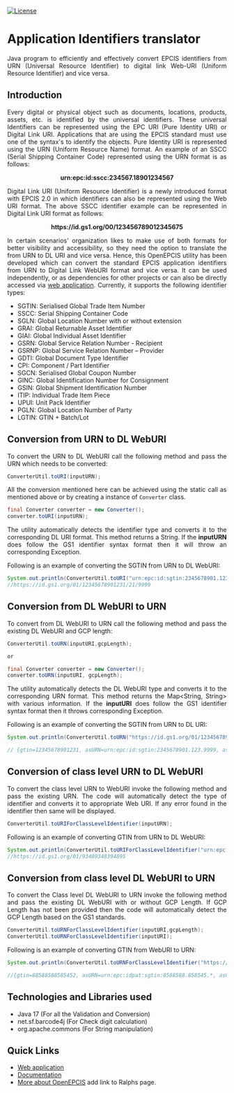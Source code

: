 [![License](https://img.shields.io/badge/License-Apache_2.0-blue.svg)](https://opensource.org/licenses/Apache-2.0)

<div style="text-align: justify">

# Application Identifiers translator

Java program to efficiently and effectively convert EPCIS identifiers from URN (Universal Resource Identifier) to digital link Web-URI (Uniform Resource Identifier) and vice versa.

## Introduction

Every digital or physical object such as documents, locations, products, assets, etc. is identified by the universal identifiers. These universal Identifiers can be represented using the EPC URI (Pure Identity URI) or Digital Link URI. Applications that are using the EPCIS standard must use one of the syntax's to identify the objects. Pure Identity URI is
represented using the URN (Uniform Resource Name) format. An example of an SSCC (Serial Shipping Container Code) represented using the URN format is as follows:

<div align="center">
<b> urn:epc:id:sscc:234567.18901234567 </b>
</div>

Digital Link URI (Uniform Resource Identifier) is a newly introduced format with EPCIS 2.0 in which identifiers can also be represented using the Web URI format. The above SSCC identifier example can 
be represented in Digital Link URI format as follows: 

<div align="center">
<b> https://id.gs1.org/00/123456789012345675 </b>
</div>

In certain scenarios' organization likes to make use of both formats for better visibility and accessibility, so they need the option to translate the from URN to DL URI and vice versa. Hence, 
this OpenEPCIS utility has been developed which can convert the standard EPCIS application identifiers from URN to Digital Link WebURI format and vice versa. It can be used independently, or as 
dependencies for other projects or can also be directly accessed via [web application](https://tools.openepcis.io/openepcis-ui/Identifiersconverter).
Currently, it supports the following identifier types:

- SGTIN: Serialised Global Trade Item Number
- SSCC: Serial Shipping Container Code
- SGLN: Global Location Number with or without extension
- GRAI: Global Returnable Asset Identifier
- GIAI: Global Individual Asset Identifier
- GSRN: Global Service Relation Number - Recipient
- GSRNP: Global Service Relation Number – Provider
- GDTI: Global Document Type Identifier
- CPI: Component / Part Identifier
- SGCN: Serialised Global Coupon Number
- GINC: Global Identification Number for Consignment
- GSIN: Global Shipment Identification Number
- ITIP: Individual Trade Item Piece
- UPUI: Unit Pack Identifier
- PGLN: Global Location Number of Party
- LGTIN: GTIN + Batch/Lot

## Conversion from URN to DL WebURI

To convert the URN to DL WebURI call the following method and pass the URN which needs to be converted:

```java
ConverterUtil.toURI(inputURN);
```

All the conversion mentioned here can be achieved using the static call as mentioned above or by creating a instance of `Converter` class.

```java
final Converter converter = new Converter();
converter.toURI(inputURN);
```

The utility automatically detects the identifier type and converts it to the corresponding DL URI format. This method returns a String. If the **inputURN** does follow the GS1 identifier syntax 
format then it will throw an corresponding Exception.

Following is an example of converting the SGTIN from URN to DL WebURI:

```java
System.out.println(ConverterUtil.toURI("urn:epc:id:sgtin:2345678901.123.9999"));
//https://id.gs1.org/01/12345678901231/21/9999
```

## Conversion from DL WebURI to URN

To convert from DL WebURI to URN call the following method and pass the existing DL WebURI and GCP length:

```java
ConverterUtil.toURN(inputURI,gcpLength);

or

final Converter converter = new Converter();
converter.toURN(inputURI, gcpLength);
```

The utility automatically detects the DL WebURI type and converts it to the corresponding URN format. This method returns the Map<String, String> with various information. If the **inputURI** does follow the GS1 identifier syntax format then it throws corresponding Exception.

Following is an example of converting the SGTIN from URN to DL URI:

```java
System.out.println(ConverterUtil.toURN("https://id.gs1.org/01/12345678901231/21/9999", 10));

// {gtin=12345678901231, asURN=urn:epc:id:sgtin:2345678901.123.9999, asCaptured=https://example.com/path/01/12345678901231/21/9999, serial=9999, canonicalDL=https://id.gs1.org/01/12345678901231/21/9999}
```

## Conversion of class level URN to DL WebURI

To convert the class level URN to WebURI invoke the following method and pass the existing URN. The code will automatically detect the type of identifier and converts it to appropriate Web URI. If any error found in the identifier then same will be displayed.

```java
ConverterUtil.toURIForClassLevelIdentifier(inputURN);
```

Following is an example of converting GTIN from URN to DL WebURI:

```java
System.out.println(ConverterUtil.toURIForClassLevelIdentifier("urn:epc:idpat:sgtin:3489348.939489.*"));
//https://id.gs1.org/01/93489348394895
```

## Conversion from class level DL WebURI to URN

To convert the Class level DL WebURI to URN invoke the following method and pass the existing DL WebURI with or without GCP Length. If GCP Length has not been provided then the code will automatically detect the GCP Length based on the GS1 standards.

```java
ConverterUtil.toURNForClassLevelIdentifier(inputURI,gcpLength);
ConverterUtil.toURNForClassLevelIdentifier(inputURI);
```

Following is an example of converting GTIN from WebURI to URN:

```java
System.out.println(ConverterUtil.toURNForClassLevelIdentifier("https://id.gs1.org/01/88588588585452"));

//{gtin=88588588585452, asURN=urn:epc:idpat:sgtin:8588588.858545.*, asCaptured=https://example.com/path/01/88588588585452, canonicalDL=https://id.gs1.org/01/88588588585452}
```

## Technologies and Libraries used

- Java 17 (For all the Validation and Conversion)
- net.sf.barcode4j (For Check digit calculation)
- org.apache.commons (For String manipulation)

## Quick Links

* [Web application](https://tools.openepcis.io/openepcis-ui/Identifiersconverter)
* [Documentation](https://openepcis.io/docs/identifier-converter/)
* [More about OpenEPCIS](https://openepcis.io/)
add link to Ralphs page.

</div>